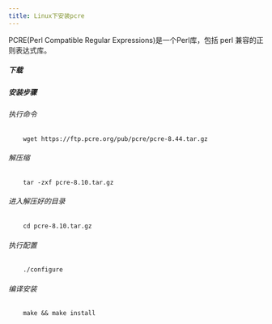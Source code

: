 ```yaml
---
title: Linux下安装pcre
---
```


PCRE(Perl Compatible Regular Expressions)是一个Perl库，包括 perl 兼容的正则表达式库。

##### 下载

##### 安装步骤
###### 执行命令

```
    wget https://ftp.pcre.org/pub/pcre/pcre-8.44.tar.gz 
```
###### 解压缩

```
    tar -zxf pcre-8.10.tar.gz
```
###### 进入解压好的目录

```
    cd pcre-8.10.tar.gz
```
###### 执行配置

```
    ./configure
```
###### 编译安装

```
    make && make install
```